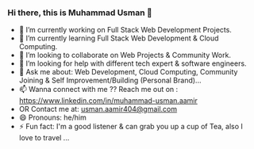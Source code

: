 ### Hi there, this is Muhammad Usman 👋


- 🔭 I’m currently working on Full Stack Web Development Projects.
- 🌱 I’m currently learning Full Stack Web Development & Cloud Computing.
- 👯 I’m looking to collaborate on Web Projects & Community Work.
- 🤔 I’m looking for help with different tech expert & software engineers.
- 💬 Ask me about: Web Development, Cloud Computing, Community Joining & Self Improvement/Building (Personal Brand)...
- 📫 Wanna connect with me ?? Reach me out on : https://www.linkedin.com/in/muhammad-usman.aamir
- OR Contact me at: usman.aamir404@gmail.com
- 😄 Pronouns: he/him
- ⚡ Fun fact: I'm a good listener & can grab you up a cup of Tea, also I love to travel ...

